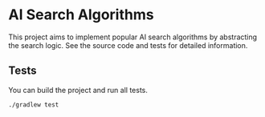 # AI Search Algorithms

This project aims to implement popular AI search algorithms by abstracting the search logic.
See the source code and tests for detailed information.


## Tests

You can build the project and run all tests.

```
./gradlew test
```